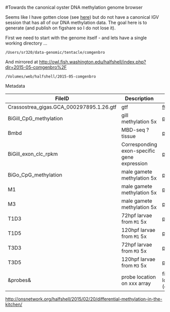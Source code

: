 #Towards the canonical oyster DNA methylation genome browser

Seems like I have gotten close (see [here](https://github.com/sr320/qdod/wiki/Genome-Feature-Tracks#crassostrea-gigas-high-throughput-bisulfite-sequencing-male-gamete)) but do not have a canonical IGV session that has all of our DNA methylation data. The goal here is to generate (and publish on figshare so I do not lose it).

First we need to start with the genome itself - and lets have a single working directory ...

    /Users/sr320/data-genomic/tentacle/comgenbro

And mirrored at <http://owl.fish.washington.edu/halfshell/index.php?dir=2015-05-comgenbro%2F>

    /Volumes/web/halfshell/2015-05-comgenbro

Metadata

FileID   |   Description  | Source  
-----------|--------------------|-------------
Crassostrea_gigas.GCA_000297895.1.26.gtf | gtf  |  [ftp](ftp://ftp.ensemblgenomes.org/pub/current/metazoa/gtf/crassostrea_gigas/)
BiGill_CpG_methylation | gill methylation 5x | [paper](https://peerj.com/articles/215)
Bmbd | MBD-seq ?tissue | [paper](differetn)
BiGill_exon_clc_rpkm | Corresponding exon-specific gene expression |  [paper](https://peerj.com/articles/215)
BiGo_CpG_methylation | male gamete methylation 5x  | [paper](http://journal.frontiersin.org/Journal/10.3389/fphys.2014.00224/abstract)
M1 | male gamete methylation 5x | [preprint](http://biorxiv.org/content/early/2015/03/13/012831)
M3 | male gamete methylation 5x | [preprint](http://biorxiv.org/content/early/2015/03/13/012831)
T1D3 | 72hpf larvae from `M1` 5x | [preprint](http://biorxiv.org/content/early/2015/03/13/012831)
T1D5 | 120hpf larvae from `M1` 5x  | [preprint](http://biorxiv.org/content/early/2015/03/13/012831)
T3D3 | 72hpf larvae from `M3` 5x  | [preprint](http://biorxiv.org/content/early/2015/03/13/012831)
T3D5 | 120hpf larvae from `M3` 5x | [preprint](http://biorxiv.org/content/early/2015/03/13/012831)
&probes& | probe location on xxx array | file location (canonical)


http://onsnetwork.org/halfshell/2015/02/20/differential-methylation-in-the-kitchen/

    
